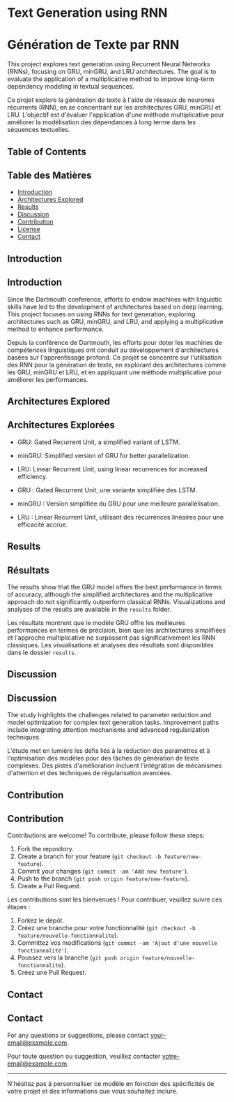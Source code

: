 # Text Generation using RNN
# Génération de Texte par RNN

This project explores text generation using Recurrent Neural Networks (RNNs), focusing on GRU, minGRU, and LRU architectures. The goal is to evaluate the application of a multiplicative method to improve long-term dependency modeling in textual sequences.

Ce projet explore la génération de texte à l'aide de réseaux de neurones récurrents (RNN), en se concentrant sur les architectures GRU, minGRU et LRU. L'objectif est d'évaluer l'application d'une méthode multiplicative pour améliorer la modélisation des dépendances à long terme dans les séquences textuelles.

## Table of Contents
## Table des Matières

- [Introduction](#introduction)
- [Architectures Explored](#architectures-explored)
- [Results](#results)
- [Discussion](#discussion)
- [Contribution](#contribution)
- [License](#license)
- [Contact](#contact)

## Introduction
## Introduction

Since the Dartmouth conference, efforts to endow machines with linguistic skills have led to the development of architectures based on deep learning. This project focuses on using RNNs for text generation, exploring architectures such as GRU, minGRU, and LRU, and applying a multiplicative method to enhance performance.

Depuis la conférence de Dartmouth, les efforts pour doter les machines de compétences linguistiques ont conduit au développement d'architectures basées sur l'apprentissage profond. Ce projet se concentre sur l'utilisation des RNN pour la génération de texte, en explorant des architectures comme les GRU, minGRU et LRU, et en appliquant une méthode multiplicative pour améliorer les performances.

## Architectures Explored
## Architectures Explorées

- GRU: Gated Recurrent Unit, a simplified variant of LSTM.
- minGRU: Simplified version of GRU for better parallelization.
- LRU: Linear Recurrent Unit, using linear recurrences for increased efficiency.

- GRU : Gated Recurrent Unit, une variante simplifiée des LSTM.
- minGRU : Version simplifiée du GRU pour une meilleure parallélisation.
- LRU : Linear Recurrent Unit, utilisant des récurrences linéaires pour une efficacité accrue.

## Results
## Résultats

The results show that the GRU model offers the best performance in terms of accuracy, although the simplified architectures and the multiplicative approach do not significantly outperform classical RNNs. Visualizations and analyses of the results are available in the `results` folder.

Les résultats montrent que le modèle GRU offre les meilleures performances en termes de précision, bien que les architectures simplifiées et l'approche multiplicative ne surpassent pas significativement les RNN classiques. Les visualisations et analyses des résultats sont disponibles dans le dossier `results`.

## Discussion
## Discussion

The study highlights the challenges related to parameter reduction and model optimization for complex text generation tasks. Improvement paths include integrating attention mechanisms and advanced regularization techniques.

L'étude met en lumière les défis liés à la réduction des paramètres et à l'optimisation des modèles pour des tâches de génération de texte complexes. Des pistes d'amélioration incluent l'intégration de mécanismes d'attention et des techniques de régularisation avancées.

## Contribution
## Contribution

Contributions are welcome! To contribute, please follow these steps:

1. Fork the repository.
2. Create a branch for your feature (`git checkout -b feature/new-feature`).
3. Commit your changes (`git commit -am 'Add new feature'`).
4. Push to the branch (`git push origin feature/new-feature`).
5. Create a Pull Request.

Les contributions sont les bienvenues ! Pour contribuer, veuillez suivre ces étapes :

1. Forkez le dépôt.
2. Créez une branche pour votre fonctionnalité (`git checkout -b feature/nouvelle-fonctionnalite`).
3. Committez vos modifications (`git commit -am 'Ajout d'une nouvelle fonctionnalité'`).
4. Poussez vers la branche (`git push origin feature/nouvelle-fonctionnalite`).
5. Créez une Pull Request.



## Contact
## Contact

For any questions or suggestions, please contact [your-email@example.com](mailto:elimane.seidou.com).

Pour toute question ou suggestion, veuillez contacter [votre-email@example.com](mailto:elimane.seidou.com).

---

N'hésitez pas à personnaliser ce modèle en fonction des spécificités de votre projet et des informations que vous souhaitez inclure.
